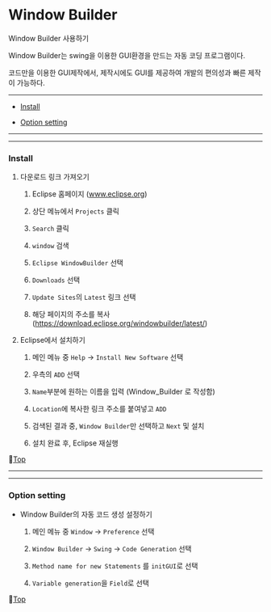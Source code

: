 # Window Builder

Window Builder 사용하기

Window Builder는 swing을 이용한 GUI환경을 만드는 자동 코딩 프로그램이다.

코드만을 이용한 GUI제작에서, 제작시에도 GUI를 제공하여 개발의 편의성과 빠른 제작이 가능하다.

---

* [Install](#install)


* [Option setting](#option-setting)

---
---

### Install

1. 다운로드 링크 가져오기

	1. Eclipse 홈페이지 (www.eclipse.org)
	
	1. 상단 메뉴에서 ``Projects`` 클릭
	
	1. ``Search`` 클릭
	
	1. ``window`` 검색
	
	1. ``Eclipse WindowBuilder`` 선택
	
	1. ``Downloads`` 선택
	
	1. ``Update Sites``의 ``Latest`` 링크 선택
	
	1. 해당 페이지의 주소를 복사 (https://download.eclipse.org/windowbuilder/latest/)
	
1. Eclipse에서 설치하기

	1. 메인 메뉴 중 ``Help`` -> ``Install New Software`` 선택
	
	1. 우측의 ``ADD`` 선택
	
	1. ``Name``부분에 원하는 이름을 입력 (Window_Builder 로 작성함)
	
	1. ``Location``에 복사한 링크 주소를 붙여넣고 ``ADD``
	
	1. 검색된 결과 중, ``Window Builder``만 선택하고 ``Next`` 및 설치
	
	1. 설치 완료 후, Eclipse 재실행
	
:camel:[Top](#window-builder)
	
---
---

### Option setting

* Window Builder의 자동 코드 생성 설정하기

	1. 메인 메뉴 중 ``Window`` -> ``Preference`` 선택

	1. ``Window Builder`` -> ``Swing`` -> ``Code Generation`` 선택
	
	1. ``Method name for new Statements`` 를 ``initGUI``로 선택
	
	1. ``Variable generation``을 ``Field``로 선택
	
:camel:[Top](#window-builder)